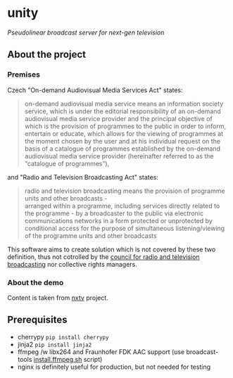 unity
=====

*Pseudolinear broadcast server for next-gen television*

About the project
-----------------

### Premises

Czech "On-demand Audiovisual Media Services Act" states:

> on-demand audiovisual media service means an information society service, which is under the
> editorial responsibility of an on-demand audiovisual media service provider and the principal
> objective of which is the provision of programmes to the public in order to inform, entertain or
> educate, which allows for the viewing of programmes at the moment chosen by the user and at his
> individual request on the basis of a catalogue of programmes established by the on-demand
> audiovisual media service provider (hereinafter referred to as the “catalogue of programmes”), 

and "Radio and Television Broadcasting Act" states:

> radio and television broadcasting means the provision of programme units and other broadcasts -  
> arranged within a programme, including services directly related to the programme - by a
> broadcaster to the public via electronic communications networks in a form protected or 
> unprotected by conditional access for the purpose of simultaneous listening/viewing of the 
> programme units and other broadcasts

This software aims to create solution which is not covered by these two definition, thus not
cotrolled by the [council for radio and television broadcasting](http://www.rrtv.cz) nor
collective rights managers.


### About the demo

Content is taken from [nxtv](http://www.nxtv.cz) project. 

Prerequisites
-------------
 - cherrypy `pip install cherrypy`
 - jinja2 `pip install jinja2`
 - ffmpeg /w libx264 and Fraunhofer FDK AAC support 
   (use broadcast-tools [install.ffmpeg.sh](https://raw.githubusercontent.com/immstudios/installers/master/install.ffmpeg.sh) script)
 - nginx is definitely useful for production, but not needed for testing
